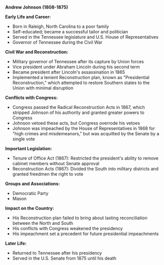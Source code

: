 **Andrew Johnson (1808-1875)**

**Early Life and Career:**

* Born in Raleigh, North Carolina to a poor family
* Self-educated; became a successful tailor and politician
* Served in the Tennessee legislature and U.S. House of Representatives
* Governor of Tennessee during the Civil War

**Civil War and Reconstruction:**

* Military governor of Tennessee after its capture by Union forces
* Vice president under Abraham Lincoln during his second term
* Became president after Lincoln's assassination in 1865
* Implemented a lenient Reconstruction plan, known as "Presidential Reconstruction," which attempted to restore Southern states to the Union with minimal disruption

**Conflicts with Congress:**

* Congress passed the Radical Reconstruction Acts in 1867, which stripped Johnson of his authority and granted greater powers to Congress
* Johnson vetoed these acts, but Congress overrode his vetoes
* Johnson was impeached by the House of Representatives in 1868 for "high crimes and misdemeanors," but was acquitted by the Senate by a single vote

**Important Legislation:**

* Tenure of Office Act (1867): Restricted the president's ability to remove cabinet members without Senate approval
* Reconstruction Acts (1867): Divided the South into military districts and granted freedmen the right to vote

**Groups and Associations:**

* Democratic Party
* Mason

**Impact on the Country:**

* His Reconstruction plan failed to bring about lasting reconciliation between the North and South
* His conflicts with Congress weakened the presidency
* His impeachment set a precedent for future presidential impeachments

**Later Life:**

* Returned to Tennessee after his presidency
* Served in the U.S. Senate from 1875 until his death